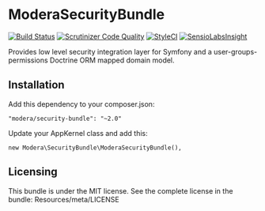 # ModeraSecurityBundle

[![Build Status](https://travis-ci.org/modera/foundation.svg?branch=2.x)](https://travis-ci.org/modera/foundation)
[![Scrutinizer Code Quality](https://scrutinizer-ci.com/g/modera/ModeraSecurityBundle/badges/quality-score.png?b=master)](https://scrutinizer-ci.com/g/modera/ModeraSecurityBundle/?branch=master)
[![StyleCI](https://styleci.io/repos/29133119/shield)](https://styleci.io/repos/29133119)
[![SensioLabsInsight](https://insight.sensiolabs.com/projects/6612e08b-1f76-47a9-ad29-af085f9a62ac/mini.png)](https://insight.sensiolabs.com/projects/6612e08b-1f76-47a9-ad29-af085f9a62ac)

Provides low level security integration layer for Symfony and a user-groups-permissions Doctrine ORM mapped domain model.

## Installation

Add this dependency to your composer.json:

    "modera/security-bundle": "~2.0"

Update your AppKernel class and add this:

    new Modera\SecurityBundle\ModeraSecurityBundle(),

## Licensing

This bundle is under the MIT license. See the complete license in the bundle:
Resources/meta/LICENSE